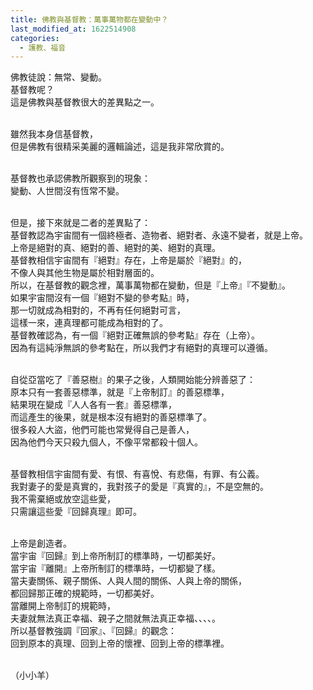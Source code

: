 ```yaml
---
title: 佛教與基督教：萬事萬物都在變動中？
last_modified_at: 1622514908
categories:
  - 護教、福音
---
```


<p>佛教徒說：無常、變動。<br>
基督教呢？<br>
這是佛教與基督教很大的差異點之一。</p>

<p><br>
雖然我本身信基督教，<br>
但是佛教有很精采美麗的邏輯論述，這是我非常欣賞的。</p>

<p><br>
基督教也承認佛教所觀察到的現象：<br>
變動、人世間沒有恆常不變。</p>

<p><br>
但是，接下來就是二者的差異點了：<br>
基督教認為宇宙間有一個終極者、造物者、絕對者、永遠不變者，就是上帝。<br>
上帝是絕對的真、絕對的善、絕對的美、絕對的真理。<br>
基督教相信宇宙間有『絕對』存在，上帝是屬於『絕對』的，<br>
不像人與其他生物是屬於相對層面的。<br>
所以，在基督教的觀念裡，萬事萬物都在變動，但是『上帝』『不變動』。<br>
如果宇宙間沒有一個『絕對不變的參考點』時，<br>
那一切就成為相對的，不再有任何絕對可言，<br>
這樣一來，連真理都可能成為相對的了。<br>
基督教確認為，有一個『絕對正確無誤的參考點』存在（上帝）。<br>
因為有這純淨無誤的參考點在，所以我們才有絕對的真理可以遵循。</p>

<p><br>
自從亞當吃了『善惡樹』的果子之後，人類開始能分辨善惡了：<br>
原本只有一套善惡標準，就是『上帝制訂』的善惡標準，<br>
結果現在變成『人人各有一套』善惡標準，<br>
而這產生的後果，就是根本沒有絕對的善惡標準了。<br>
很多殺人大盜，他們可能也常覺得自己是善人，<br>
因為他們今天只殺九個人，不像平常都殺十個人。</p>

<p><br>
基督教相信宇宙間有愛、有恨、有喜悅、有悲傷，有罪、有公義。<br>
我對妻子的愛是真實的，我對孩子的愛是『真實的』，不是空無的。<br>
我不需棄絕或放空這些愛，<br>
只需讓這些愛『回歸真理』即可。</p>

<p><br>
上帝是創造者。<br>
當宇宙『回歸』到上帝所制訂的標準時，一切都美好。<br>
當宇宙『離開』上帝所制訂的標準時，一切都變了樣。<br>
當夫妻關係、親子關係、人與人間的關係、人與上帝的關係，<br>
都回歸那正確的規範時，一切都美好。<br>
當離開上帝制訂的規範時，<br>
夫妻就無法真正幸福、親子之間就無法真正幸福、、、、。<br>
所以基督教強調『回家』、『回歸』的觀念：<br>
回到原本的真理、回到上帝的懷裡、回到上帝的標準裡。</p>

<p><br>
（小小羊）</p>

